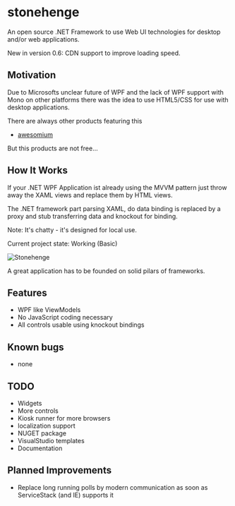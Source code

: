 stonehenge
==========
An open source .NET Framework to use Web UI technologies for desktop and/or web applications.

New in version 0.6: CDN support to improve loading speed.

Motivation
----------
Due to Microsofts unclear future of WPF and the lack of WPF support
with Mono on other platforms there was the idea to use HTML5/CSS for
use with desktop applications.

There are always other products featuring this
* [awesomium](http://awesomium.com/)

But this products are not free...

How It Works
------------
If your .NET WPF Application ist already using the MVVM pattern
just throw away the XAML views and replace them by HTML views.

The .NET framework part parsing XAML, do data binding is
replaced by a proxy and stub transferring data and knockout for binding.

Note: It's chatty - it's designed for local use.

Current project state: Working (Basic)

![Stonehenge](http://ict-baden.de/images/stonehenge.png)

A great application has to be founded on solid pilars of frameworks.

Features
--------
* WPF like ViewModels
* No JavaScript coding necessary
* All controls usable using knockout bindings

Known bugs
----------
* none

TODO
----
* Widgets
* More controls
* Kiosk runner for more browsers
* localization support
* NUGET package
* VisualStudio templates
* Documentation

Planned Improvements
--------------------
* Replace long running polls by modern communication
	as soon as ServiceStack (and IE) supports it


